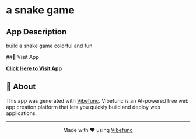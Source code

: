 # a snake game

## App Description

build a snake game colorful and fun

##🚀 Visit App

**[Click Here to Visit App](https://a-snake-game.vibefunc.com)**

## 📄 About

This app was generated with [Vibefunc](https://vibefunc.com). Vibefunc is an AI-powered free web app creation platform that lets you quickly build and deploy web applications.

---

<div align="center">
  <p>Made with ❤️ using <a href="https://vibefunc.com">Vibefunc</a></p>
</div>
